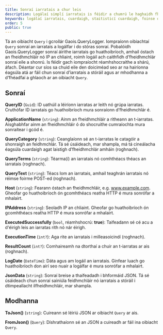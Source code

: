 ```yaml
---
title: Sonraí iarratais a chur leis
description: Logálaí simplí iarratais is féidir a chumrú le haghaidh fheidhmchláir ASP.NET agus ASP.NET Core
keywords: logálaí iarratais, cuardaigh, staitisticí cuardaigh, foinse oscailte, C#, .NET Core, dotnet, SQL Server, Fiontar & Scoil na Gaeilge, DCU
order: 5
public: true
---
```


Tá an oibiacht `Query` i gcroílár Gaois.QueryLogger. Iompraíonn oibiachtaí `Query` sonraí an iarratais a logálfar i do stóras sonraí. Pobalóidh Gaois.QueryLogger sonraí áirithe iarratais go huathoibríoch, amhail óstach an fheidhmchláir nó IP an chliaint, roimh logáil ach caithfidh d’fheidhmchlár sonraí eile a shonrú. Is féidir gach iompraíocht réamhshocraithe a shárú, áfach. Déantar cur síos sa chuid eile den doiciméad seo ar na hairíonna éagsúla atá ar fáil chun sonraí d’iarratais a stóráil agus ar mhodhanna a d’fhéadfaí a ghlaoch ar an oibiacht `Query`. 

## Sonraí

**QueryID** (`Guid`): ID uathúil a léiríonn iarratas ar leith nó grúpa iarratas. Cruthófar ID iarratais go huathoibríoch mura sonraíonn d’fheidhmchlár é.

**ApplicationName** (`string`): Ainm an fheidhmchláir a ritheann an t-iarratas. Aisghabhfar ainm an fheidhmchláir ó do shocruithe cumraíochta mura sonraítear i gcód é. 

**QueryCategory** (`string`): Ceanglaíonn sé an t-iarratas le catagóir a shonraigh an feidhmchlár. Tá sé úsáideach, mar shampla, má tá cineálacha éagsúla cuardaigh agat laistigh d’fheidhmchlár amháin (roghnach).

**QueryTerms** (`string`): Téarma(í) an iarratais nó comhthéacs théacs an iarratais (roghnach). 

**QueryText** (`string`): Téacs lom an iarratais, amhail teaghrán iarratais nó réimse foirme POST-ed (roghnach).

**Host** (`string`): Fearann óstach an fheidhmchláir, e.g. www.example.com. Gheofar go huathoibríoch ón gcomhthéacs reatha HTTP é mura sonrófar a mhalairt.

**IPAddress** (`string`): Seoladh IP an chliaint. Gheofar go huathoibríoch ón gcomhthéacs reatha HTTP é mura sonrófar a mhalairt.

**ExecutedSuccessfully** (`bool`, réamhshocrú: **true**): Taifeadann sé cé acu a d'éirigh leis an iarratas rith nó nár éirigh.

**ExecutionTime** (`int?`): Aga rite an iarratais i milleasoicindí (roghnach). 

**ResultCount** (`int?`): Comhaireamh na dtorthaí a chuir an t-iarratas ar ais (roghnach).

**LogDate** (`DateTime`): Dáta agus am logáil an iarratais. Ginfear luach go huathoibríoch don airí seo nuair a logálfar é mura sonrófar a mhalairt. 

**JsonData** (`string`): Sonraí breise a thaifeadadh i bhformáid JSON. Tá sé úsáideach chun sonraí sainiúla feidhmchláir nó iarratais a stóráil i dtimpeallacht ilfheidhmchláir, mar shampla.

## Modhanna

**ToJson()** (`string`): Cuireann sé léiriú JSON ar oibiacht `Query` ar ais.

**FromJson()** (`Query`): Díshrathaíonn sé an JSON a cuireadh ar fáil ina oibiacht `Query`.
